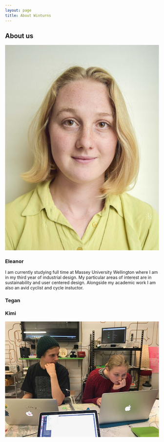 ```yaml
---
layout: page
title: About Winturns
---
```

## About us

![EP](img/eleanor.jpg)
### Eleanor
I am currently studying full time at Massey University Wellington where I am in my third year of industrial design. My particular areas of interest are in sustainability and user centered design.
Alongside my academic work I am also an avid cyclist and cycle instuctor. 

### Tegan

### Kimi

![day1](img/day1.jpeg)
